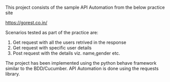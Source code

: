 This project consists of the sample API Automation from the below practice site

https://gorest.co.in/

Scenarios tested as part of the practice are:

1. Get request with all the users retrived in the response
2. Get request with specific user details
3. Post request with the details viz. name,gender etc.

The project has been implemented using the python behave framework similar to the BDD/Cucumber.
API Automation is done using the requests library.

